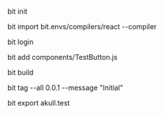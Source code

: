 bit init

bit import bit.envs/compilers/react --compiler

bit login

bit add components/TestButton.js

bit build

bit tag --all 0.0.1 --message "Initial"

bit export akull.test

